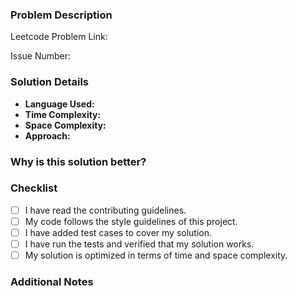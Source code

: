 ### Problem Description

<!-- Provide a brief description of the problem you're solving, including any relevant constraints. -->

Leetcode Problem Link: <!-- Include the link to the problem on Leetcode -->

Issue Number: <!-- If there’s an open issue for this problem, link it here (e.g., #123) -->

### Solution Details

-   **Language Used:** <!-- Specify the language (e.g., Python, C++, Java, Rust) -->
-   **Time Complexity:** <!-- Provide the time complexity of your solution -->
-   **Space Complexity:** <!-- Provide the space complexity of your solution -->
-   **Approach:**
    <!-- Describe your approach to solving the problem. Include key algorithms, data structures, and thought process. -->

### Why is this solution better?

<!-- If this solution improves upon a previously submitted solution, explain why it's better (e.g., better time complexity, more efficient memory usage, cleaner code). -->

### Checklist

-   [ ] I have read the contributing guidelines.
-   [ ] My code follows the style guidelines of this project.
-   [ ] I have added test cases to cover my solution.
-   [ ] I have run the tests and verified that my solution works.
-   [ ] My solution is optimized in terms of time and space complexity.

### Additional Notes

<!-- Any additional comments, optimizations, or edge cases handled. -->
